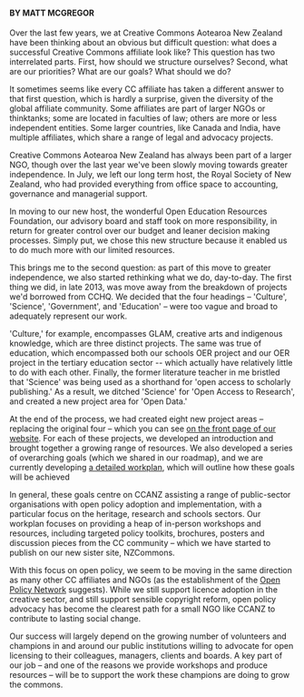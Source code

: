 <html><body><h4><strong>BY MATT MCGREGOR</strong></h4>

Over the last few years, we at Creative Commons Aotearoa New Zealand have been thinking about an obvious but difficult question: what does a successful Creative Commons affiliate look like? This question has two interrelated parts. First, how should we structure ourselves? Second, what are our priorities? What are our goals? What should we do?



It sometimes seems like every CC affiliate has taken a different answer to that first question, which is hardly a surprise, given the diversity of the global affiliate community. Some affiliates are part of larger NGOs or thinktanks; some are located in faculties of law; others are more or less independent entities. Some larger countries, like Canada and India, have multiple affiliates, which share a range of legal and advocacy projects.



Creative Commons Aotearoa New Zealand has always been part of a larger NGO, though over the last year we've been slowly moving towards greater independence. In July, we left our long term host, the Royal Society of New Zealand, who had provided everything from office space to accounting, governance and managerial support.



In moving to our new host, the wonderful Open Education Resources Foundation, our advisory board and staff took on more responsibility, in return for greater control over our budget and leaner decision making processes. Simply put, we chose this new structure because it enabled us to do much more with our limited resources.



This brings me to the second question: as part of this move to greater independence, we also started rethinking what we do, day-to-day. The first thing we did, in late 2013, was move away from the breakdown of projects we'd borrowed from CCHQ. We decided that the four headings – 'Culture', 'Science', 'Government', and 'Education' – were too vague and broad to adequately represent our work.



'Culture,' for example, encompasses GLAM, creative arts and indigenous knowledge, which are three distinct projects. The same was true of education, which encompassed both our schools OER project and our OER project in the tertiary education sector -- which actually have relatively little to do with each other. Finally, the former literature teacher in me bristled that 'Science' was being used as a shorthand for 'open access to scholarly publishing.' As a result, we ditched 'Science' for 'Open Access to Research', and created a new project area for 'Open Data.'



At the end of the process, we had created eight new project areas – replacing the original four – which you can see <a href="http://creativecommons.org.nz/" target="_blank">on the front page of our website</a>. For each of these projects, we developed an introduction and brought together a growing range of resources. We also developed a series of overarching goals (which we shared in our roadmap), and we are currently developing <a href="https://docs.google.com/spreadsheets/d/1Jglu6rp8aH7y35BEMyzbgKt5tA7psDqAbgOrS93kjOM/edit?usp=sharing" target="_blank">a detailed workplan</a>, which will outline how these goals will be achieved



In general, these goals centre on CCANZ assisting a range of public-sector organisations with open policy adoption and implementation, with a particular focus on the heritage, research and schools sectors. Our workplan focuses on providing a heap of in-person workshops and resources, including targeted policy toolkits, brochures, posters and discussion pieces from the CC community – which we have started to publish on our new sister site, NZCommons.



With this focus on open policy, we seem to be moving in the same direction as many other CC affiliates and NGOs (as the establishment of the <a href="http://openpolicynetwork.org/" target="_blank">Open Policy Network</a> suggests). While we still support licence adoption in the creative sector, and still support sensible copyright reform, open policy advocacy has become the clearest path for a small NGO like CCANZ to contribute to lasting social change.



Our success will largely depend on the growing number of volunteers and champions in and around our public institutions willing to advocate for open licensing to their colleagues, managers, clients and boards. A key part of our job – and one of the reasons we provide workshops and produce resources – will be to support the work these champions are doing to grow the commons.</body></html>